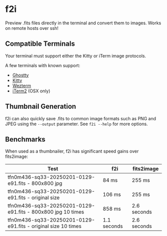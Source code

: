 # f2i

Preview .fits files directly in the terminal and convert them to images. Works on remote hosts over ssh!

## Compatible Terminals
Your terminal must support either the Kitty or iTerm image protocols.

A few terminals with known support:
* [Ghostty](https://ghostty.org/)
* [Kitty](https://sw.kovidgoyal.net/kitty/)
* [Wezterm](https://wezfurlong.org/wezterm/index.html)
* [iTerm2](https://iterm2.com/) (OSX only)

## Thumbnail Generation
f2i can also quickly save .fits to common image formats such as PNG and JPEG
using the `--output` parameter. See `f2i --help` for more options.


## Benchmarks
When used as a thumbnailer, f2i has significant speed gains over fits2image:

| Test | f2i | fits2image|
|------|-----|-----------|
|tfn0m436-sq33-20250201-0129-e91.fits - 800x800 jpg | 84 ms | 255 ms |
|tfn0m436-sq33-20250201-0129-e91.fits - original size | 106 ms | 255 ms |
|tfn0m436-sq33-20250201-0129-e91.fits - 800x800 jpg 10 times | 858 ms | 2.6 seconds |
|tfn0m436-sq33-20250201-0129-e91.fits - original size 10 times | 1.1 seconds | 2.6 seconds |
